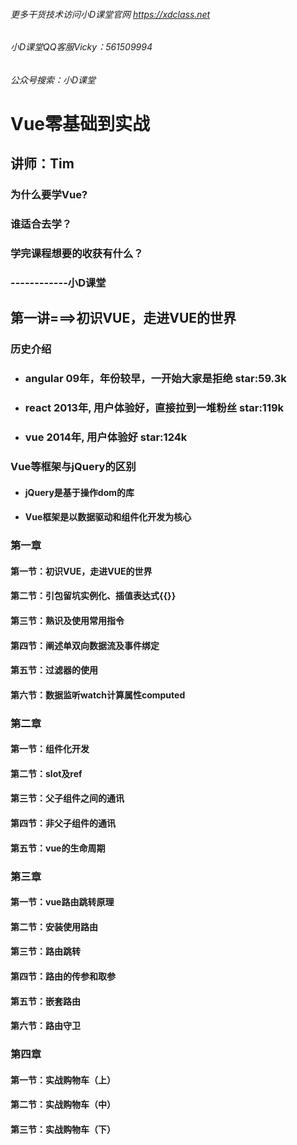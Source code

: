 ###### 更多干货技术访问小D课堂官网 https://xdclass.net

######  小D课堂QQ客服Vicky：561509994

######  公众号搜索：小D课堂



# 		Vue零基础到实战



## 				讲师：Tim





### 为什么要学Vue?

### 谁适合去学？

### 学完课程想要的收获有什么？







### 									           ------------小D课堂









## 第一讲===>初识VUE，走进VUE的世界

### 历史介绍

- ### angular 09年，年份较早，一开始大家是拒绝  star:59.3k

- ### react 2013年, 用户体验好，直接拉到一堆粉丝 star:119k

- ### vue 2014年,  用户体验好  star:124k

### Vue等框架与jQuery的区别

- #### 	jQuery是基于操作dom的库

- ####         Vue框架是以数据驱动和组件化开发为核心

























### 第一章

#### 		第一节：初识VUE，走进VUE的世界

#### 		第二节：引包留坑实例化、插值表达式{{}}

#### 		第三节：熟识及使用常用指令

#### 		第四节：阐述单双向数据流及事件绑定

#### 		第五节：过滤器的使用

#### 		第六节：数据监听watch计算属性computed

### 第二章

#### 		第一节：组件化开发

#### 		第二节：slot及ref

#### 		第三节：父子组件之间的通讯

#### 		第四节：非父子组件的通讯

#### 		第五节：vue的生命周期

### 第三章

#### 		第一节：vue路由跳转原理

#### 		第二节：安装使用路由

#### 		第三节：路由跳转

#### 		第四节：路由的传参和取参

#### 		第五节：嵌套路由

#### 		第六节：路由守卫

### 第四章

#### 		第一节：实战购物车（上）

#### 		第二节：实战购物车（中）

#### 		第三节：实战购物车（下）



